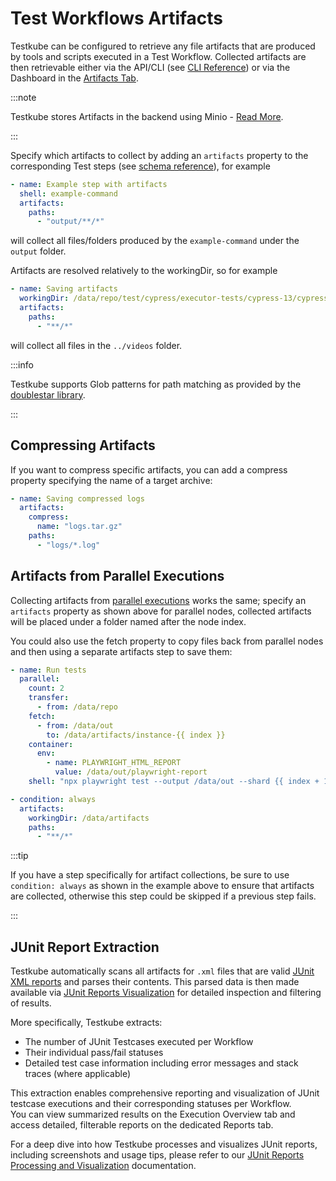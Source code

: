 # Test Workflows Artifacts

Testkube can be configured to retrieve any file artifacts that are produced by tools and scripts executed in
a Test Workflow. Collected artifacts are then retrievable either via the API/CLI
(see [CLI Reference](/cli/testkube_download)) or via the Dashboard in the [Artifacts Tab](/articles/logs-and-artifacts#artifact-collection).

:::note

Testkube stores Artifacts in the backend using Minio - [Read More](/articles/install/advanced-install#minio).

:::

Specify which artifacts to collect by adding an `artifacts` property to the corresponding Test steps
(see [schema reference](/articles/crds/testworkflows.testkube.io-v1#stepartifacts)), for example

```yaml
- name: Example step with artifacts
  shell: example-command
  artifacts:
    paths:
      - "output/**/*"
```

will collect all files/folders produced by the `example-command` under the `output` folder.

Artifacts are resolved relatively to the workingDir, so for example

```yaml
- name: Saving artifacts
  workingDir: /data/repo/test/cypress/executor-tests/cypress-13/cypress/videos
  artifacts:
    paths:
      - "**/*"
```

will collect all files in the `../videos` folder.

:::info

Testkube supports Glob patterns for path matching as provided by the [doublestar library](https://github.com/bmatcuk/doublestar?tab=readme-ov-file#patterns).

:::

## Compressing Artifacts

If you want to compress specific artifacts, you can add a compress property specifying the name of a target archive:

```yaml
- name: Saving compressed logs
  artifacts:
    compress:
      name: "logs.tar.gz"
    paths:
      - "logs/*.log"
```

## Artifacts from Parallel Executions

Collecting artifacts from [parallel executions](/articles/test-workflows-parallel) works the same; specify
an `artifacts` property as shown above for parallel nodes, collected artifacts will be placed under a folder
named after the node index.

You could also use the fetch property to copy files back from parallel nodes and then using a separate
artifacts step to save them:

```yaml
- name: Run tests
  parallel:
    count: 2
    transfer:
      - from: /data/repo
    fetch:
      - from: /data/out
        to: /data/artifacts/instance-{{ index }}
    container:
      env:
        - name: PLAYWRIGHT_HTML_REPORT
          value: /data/out/playwright-report
    shell: "npx playwright test --output /data/out --shard {{ index + 1 }}/{{ count }}"

- condition: always
  artifacts:
    workingDir: /data/artifacts
    paths:
      - "**/*"
```

:::tip

If you have a step specifically for artifact collections, be sure to use `condition: always` as shown in the example
above to ensure that artifacts are collected, otherwise this step could be skipped if a previous step fails.

:::

## JUnit Report Extraction

Testkube automatically scans all artifacts for `.xml` files that are valid [JUnit XML reports](https://github.com/testmoapp/junitxml) and parses
their contents. This parsed data is then made available via [JUnit Reports Visualization](/articles/test-workflows-reports) for detailed inspection 
and filtering of results.

More specifically, Testkube extracts:

- The number of JUnit Testcases executed per Workflow
- Their individual pass/fail statuses
- Detailed test case information including error messages and stack traces (where applicable)

This extraction enables comprehensive reporting and visualization of JUnit testcase executions and their corresponding statuses per Workflow.  
You can view summarized results on the Execution Overview tab and access detailed, filterable reports on the dedicated Reports tab.

For a deep dive into how Testkube processes and visualizes JUnit reports, including screenshots and usage tips, please refer to our [JUnit Reports Processing and Visualization](/articles/test-workflows-reports) documentation.
